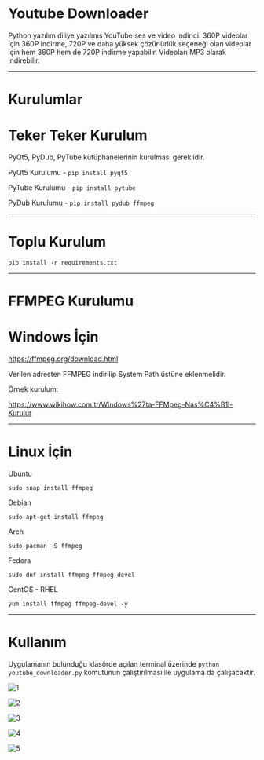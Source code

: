 # Youtube Downloader
Python yazılım diliye yazılmış YouTube ses ve video indirici. 360P videolar için 360P indirme, 720P ve daha yüksek çözünürlük seçeneği olan videolar için hem 360P hem de 720P indirme yapabilir. Videoları MP3 olarak indirebilir.

------------------------------------------------------------------------------------------------------------------------------------------------------------------

# Kurulumlar


  # Teker Teker Kurulum
  
  PyQt5, PyDub, PyTube kütüphanelerinin kurulması gereklidir.

  PyQt5 Kurulumu - `pip install pyqt5`

  PyTube Kurulumu - `pip install pytube`

  PyDub Kurulumu - `pip install pydub ffmpeg`
  
------------------------------------------------------------------------------------------------------------------------------------------------------------------  
  
  # Toplu Kurulum
  
  `pip install -r requirements.txt`

------------------------------------------------------------------------------------------------------------------------------------------------------------------

  # FFMPEG Kurulumu


   # Windows İçin
   
   https://ffmpeg.org/download.html
    
   Verilen adresten FFMPEG indirilip System Path üstüne eklenmelidir.
   
   Örnek kurulum:
   
   https://www.wikihow.com.tr/Windows%27ta-FFMpeg-Nas%C4%B1l-Kurulur
   
------------------------------------------------------------------------------------------------------------------------------------------------------------------   
   
   # Linux İçin
   
   Ubuntu
   
   `sudo snap install ffmpeg`
   
   Debian
   
   `sudo apt-get install ffmpeg`
   
   Arch
   
   `sudo pacman -S ffmpeg`
   
   Fedora
   
   `sudo dnf install ffmpeg ffmpeg-devel`
   
   CentOS - RHEL
   
   `yum install ffmpeg ffmpeg-devel -y`
    
------------------------------------------------------------------------------------------------------------------------------------------------------------------    
    
# Kullanım

Uygulamanın bulunduğu klasörde açılan terminal üzerinde 
  `python youtube_downloader.py`
komutunun çalıştırılması ile uygulama da çalışacaktır.

![1](https://user-images.githubusercontent.com/79262923/108367005-0a1f6080-720a-11eb-8858-1de09a585d82.png)

![2](https://user-images.githubusercontent.com/79262923/108367020-0e4b7e00-720a-11eb-9480-52747de05dec.png)

![3](https://user-images.githubusercontent.com/79262923/108367031-11466e80-720a-11eb-8e80-1f134299a25f.png)

![4](https://user-images.githubusercontent.com/79262923/108367039-12779b80-720a-11eb-983f-05ffce9eb1dc.png)

![5](https://user-images.githubusercontent.com/79262923/108367042-13a8c880-720a-11eb-9564-e7830c6aec7a.png)
